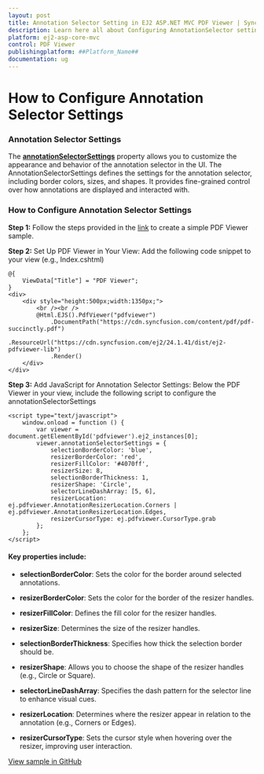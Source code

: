 ```yaml
---
layout: post
title: Annotation Selector Setting in EJ2 ASP.NET MVC PDF Viewer | Syncfusion
description: Learn here all about Configuring AnnotationSelector setting in ASP.NET MVC PDF Viewer component of Syncfusion Essential JS 2 and more.
platform: ej2-asp-core-mvc
control: PDF Viewer
publishingplatform: ##Platform_Name##
documentation: ug
---
```


# How to Configure Annotation Selector Settings

### Annotation Selector Settings

The [**annotationSelectorSettings**](https://help.syncfusion.com/cr/aspnetmvc-js2/Syncfusion.EJ2.PdfViewer.PdfViewerAnnotationSelectorSettings.html) property allows you to customize the appearance and behavior of the annotation selector in the UI. The AnnotationSelectorSettings defines the settings for the annotation selector, including border colors, sizes, and shapes. It provides fine-grained control over how annotations are displayed and interacted with.

### How to Configure Annotation Selector Settings

**Step 1:**	Follow the steps provided in the [link](https://ej2.syncfusion.com/aspnetmvc/documentation/pdfviewer/getting-started) to create a simple PDF Viewer sample.

**Step 2:** Set Up PDF Viewer in Your View: Add the following code snippet to your view (e.g., Index.cshtml)

```
@{
    ViewData["Title"] = "PDF Viewer";
}
<div>
    <div style="height:500px;width:1350px;">
        <br /><br />
        @Html.EJS().PdfViewer("pdfviewer")
            .DocumentPath("https://cdn.syncfusion.com/content/pdf/pdf-succinctly.pdf")
            .ResourceUrl("https://cdn.syncfusion.com/ej2/24.1.41/dist/ej2-pdfviewer-lib")
            .Render()
    </div>
</div>
```

**Step 3:**	 Add JavaScript for Annotation Selector Settings: Below the PDF Viewer in your view, include the following script to configure the annotationSelectorSettings

```
<script type="text/javascript">
    window.onload = function () {
        var viewer = document.getElementById('pdfviewer').ej2_instances[0];
        viewer.annotationSelectorSettings = {
            selectionBorderColor: 'blue',
            resizerBorderColor: 'red',
            resizerFillColor: '#4070ff',
            resizerSize: 8,
            selectionBorderThickness: 1,
            resizerShape: 'Circle',
            selectorLineDashArray: [5, 6],
            resizerLocation: ej.pdfviewer.AnnotationResizerLocation.Corners | ej.pdfviewer.AnnotationResizerLocation.Edges,
            resizerCursorType: ej.pdfviewer.CursorType.grab
        };
    };
</script>
```
#### Key properties include:

* **selectionBorderColor**: Sets the color for the border around selected annotations.

* **resizerBorderColor**: Sets the color for the border of the resizer handles.

* **resizerFillColor**: Defines the fill color for the resizer handles.

* **resizerSize**: Determines the size of the resizer handles.

* **selectionBorderThickness**: Specifies how thick the selection border should be.

* **resizerShape**: Allows you to choose the shape of the resizer handles (e.g., Circle or Square).

* **selectorLineDashArray**: Specifies the dash pattern for the selector line to enhance visual cues.

* **resizerLocation**: Determines where the resizer appear in relation to the annotation (e.g., Corners or Edges).

* **resizerCursorType**: Sets the cursor style when hovering over the resizer, improving user interaction.

[View sample in GitHub](https://github.com/SyncfusionExamples/mvc-pdf-viewer-examples/tree/master/How%20to)